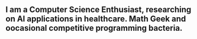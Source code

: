 



## I am a Computer Science Enthusiast, researching on AI applications in healthcare. Math Geek and oocasional competitive programming bacteria.

